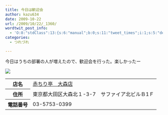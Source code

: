 ```yaml
---
title: 今日は歓迎会
author: kazu634
date: 2009-10-22
url: /2009/10/22/_1360/
wordtwit_post_info:
  - 'O:8:"stdClass":13:{s:6:"manual";b:0;s:11:"tweet_times";i:1;s:5:"delay";i:0;s:7:"enabled";i:1;s:10:"separation";s:2:"60";s:7:"version";s:3:"3.7";s:14:"tweet_template";b:0;s:6:"status";i:2;s:6:"result";a:0:{}s:13:"tweet_counter";i:2;s:13:"tweet_log_ids";a:1:{i:0;i:4853;}s:9:"hash_tags";a:0:{}s:8:"accounts";a:1:{i:0;s:7:"kazu634";}}'
categories:
  - つれづれ

---
```

<div class="section">
<p>
    今日はうちの部署の人が増えたので、歓迎会を行った。楽しかったー
</p>
  
<p>
<center>
</center>
</p>
  
<p>
<a href="http://flickr.com/photos/42332031@N02/4034956360/" onclick="__gaTracker('send', 'event', 'outbound-article', 'http://flickr.com/photos/42332031@N02/4034956360/', '');" title="赤ちり鍋"><img src="http://farm3.static.flickr.com/2479/4034956360_1eb9efb8ae.jpg" /></a>
</p></p> 
  
<table>
<tr>
<th>
        店名
</th>
      
<td>
<a href="http://www.hotpepper.jp/strJ000030775/" onclick="__gaTracker('send', 'event', 'outbound-article', 'http://www.hotpepper.jp/strJ000030775/', '赤ちり亭　大森店');" target="_blank">赤ちり亭　大森店</a>
</td>
</tr>
    
<tr>
<th>
        住所
</th>
      
<td>
        東京都大田区大森北１-3-7　サファイア北ビルＢ1Ｆ
</td>
</tr>
    
<tr>
<th>
        電話番号
</th>
      
<td>
        03-5753-0399
</td>
</tr>
</table>
</div>
